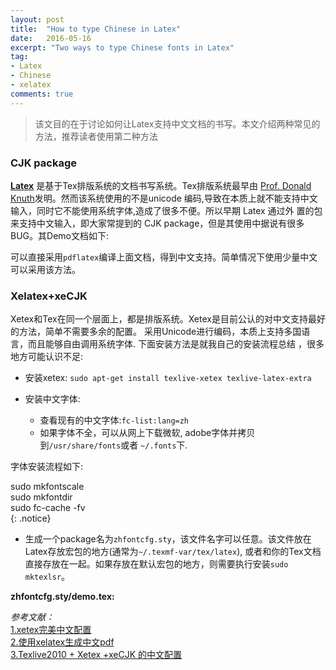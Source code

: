 ```yaml
---
layout: post
title:  "How to type Chinese in Latex"
date:   2016-05-16
excerpt: "Two ways to type Chinese fonts in Latex"
tag:
- Latex 
- Chinese 
- xelatex 
comments: true
---
```


> 该文目的在于讨论如何让Latex支持中文文档的书写。本文介绍两种常见的方法，推荐读者使用第二种方法


### CJK package

[**Latex**](https://www.latex-project.org/) 是基于Tex排版系统的文档书写系统。Tex排版系统最早由
[Prof. Donald Knuth](http://www-cs-faculty.stanford.edu/~knuth/)发明。然而该系统使用的不是unicode
编码,导致在本质上就不能支持中文输入，同时它不能使用系统字体,造成了很多不便。所以早期 Latex 通过外
置的包来支持中文输入，即大家常提到的 CJK package，但是其使用中据说有很多BUG。其Demo文档如下:

<script src="https://gist.github.com/Chenlonw/b0bb9c8e55a3c5392f1b27f37aaab949.js"></script>

可以直接采用`pdflatex`编译上面文档，得到中文支持。简单情况下使用少量中文可以采用该方法。

### Xelatex+xeCJK

Xetex和Tex在同一个层面上，都是排版系统。Xetex是目前公认的对中文支持最好的方法，简单不需要多余的配置。
采用Unicode进行编码，本质上支持多国语言，而且能够自由调用系统字体. 下面安装方法是就我自己的安装流程总结
，很多地方可能认识不足:

- 安装xetex: `sudo apt-get install texlive-xetex texlive-latex-extra`

- 安装中文字体:  
  + 查看现有的中文字体:`fc-list:lang=zh`  
  + 如果字体不全，可以从网上下载微软, adobe字体并拷贝到`/usr/share/fonts`或者 `~/.fonts`下.

字体安装流程如下:

sudo mkfontscale   
sudo mkfontdir   
sudo fc-cache -fv  
{: .notice}

-  生成一个package名为`zhfontcfg.sty`，该文件名字可以任意。该文件放在Latex存放宏包的地方(通常为`~/.texmf-var/tex/latex`),
 或者和你的Tex文档直接存放在一起。如果存放在默认宏包的地方，则需要执行安装`sudo mktexlsr`。

**zhfontcfg.sty/demo.tex:**
<script src="https://gist.github.com/Chenlonw/6c4332730d986e479a447d5b10992d2b.js"></script>

*参考文献：*   
[1.xetex完美中文配置](http://www.linuxdiyf.com/viewarticle.php?id=108646)   
[2.使用xelatex生成中文pdf](http://blog.jqian.net/post/xelatex.html)   
[3.Texlive2010 + Xetex +xeCJK 的中文配置](http://blog.sina.com.cn/s/blog_77f5a65c0101betb.html)  
